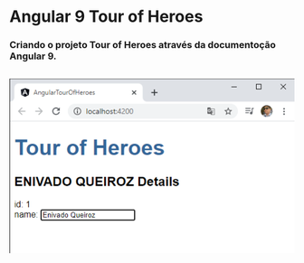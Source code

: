 # Angular 9 Tour of Heroes
### Criando o projeto Tour of Heroes através da documentoção Angular 9.

##

![](https://github.com/enivaldoqueiroz/Angular9-Tour-of-Heroes/blob/main/src/imagens/001_IMG.png)

